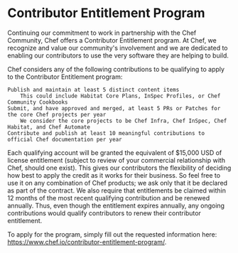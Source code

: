 # Contributor Entitlement Program

Continuing our commitment to work in partnership with the Chef Community, Chef offers a Contributor Entitlement program.  At Chef, we recognize and value our community's involvement and we are dedicated to enabling our contributors to use the very software they are helping to build.

Chef considers any of the following contributions to be qualifying to apply to the Contributor Entitlement program:

```text
Publish and maintain at least 5 distinct content items
    This could include Habitat Core Plans, InSpec Profiles, or Chef Community Cookbooks
Submit, and have approved and merged, at least 5 PRs or Patches for the core Chef projects per year
    We consider the core projects to be Chef Infra, Chef InSpec, Chef Habitat, and Chef Automate
Contribute and publish at least 10 meaningful contributions to official Chef documentation per year
```

Each qualifying account will be granted the equivalent of $15,000 USD of license entitlement (subject to review of your commercial relationship with Chef, should one exist). This gives our contributors the flexibility of deciding how best to apply the credit as it works for their business.  So feel free to use it on any combination of Chef products; we ask only that it be declared as part of the contract. We also require that entitlements be claimed within 12 months of the most recent qualifying contribution and be renewed annually. Thus, even though the entitlement expires annually, any ongoing contributions would qualify contributors to renew their contributor entitlement.

To apply for the program, simply fill out the requested information here: <https://www.chef.io/contributor-entitlement-program/>.
